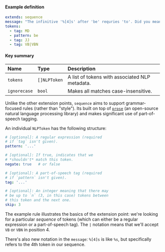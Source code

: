 #### Example definition

```yaml
extends: sequence
message: "The infinitive '%[4]s' after 'be' requries 'to'. Did you mean '%[2]s %[3]s *to* %[4]s'?"
tokens:
  - tag: MD
  - pattern: be
  - tag: JJ
  - tag: VB|VBN
```

#### Key summary

| Name | Type | Description |
| :--- | :--- | :--- |
| `tokens` | `[]NLPToken` | A list of tokens with associated NLP metadata. |
| `ignorecase` | `bool` | Makes all matches case-insensitive. |

Unlike the other extension points, `sequence` aims to support grammar-focused
rules (rather than "style"). Its built on top of [`prose`](https://github.com/jdkato/prose)
(an open-source natural language processing library) and makes significant use
of part-of-speech tagging.

An individual `NLPToken` has the following structure:

```yaml
# [optional]: A regular expression (required
# if `tag` isn't given).
pattern: '...'

# [optional]: If true, indicates that we
# *shouldn't* match this token.
negate: true   # or false

# [optional]: A part-of-speech tag (required
# if `pattern` isn't given).
tag: '...'

# [optional]: An integer meaning that there may
# be up to `n` (3, in this case) tokens between
# this token and the next one.
skip: 3
```

The example rule illustrates the basics of the extension point: we're looking
for a particular *sequence* of tokens (which can either be a regular
expression or a part-of-speech tag). The `|` notation means that we'll accept
`VB` or `VBN` in position 4.

There's also new notation in the `message`:  `%[4]s` is like `%s`, but
specifically refers to the 4th token in our sequence.
